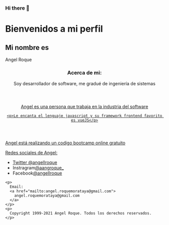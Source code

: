 ### Hi there 👋
<!DOCTYPE html>
<html lang="en">

<head>
  <meta charset="UTF-8">
  <meta name="viewport" content="width=device-width, initial-scale=1.0">
  <meta http-equiv="X-UA-Compatible" content="ie=edge">
  <title>Document</title>
 
</head>

<body>
  <main>
    <h1>Bienvenidos a mi perfil</h1>
    <h2>Mi nombre es</h2>
    <p> Angel Roque</p>
  </main>
  <header>
    <h3>Acerca de mi:</h3>
    <p>Soy desarrollador de software, me gradué de ingeniería de sistemas </p>
  </header>
	<a href="https://www.facebook.com/angel.roque.3304" target="_blank">
      
  <header>
    <p>Angel es una persona que trabaja en la industria del software</p>

    <p>Le encanta el lenguaje javascript y su framework frontend favorito es vueJS</p>
  </header>
  <p> Angel está realizando un codigo bootcamp online gratuito</p>

  <footer>
    Redes sociales de Angel:
    <ul>
      <li>Twitter
        <a href="https://twitter.com/angellroque">
          @angellroque
        </a>
      </li>
      <li>Instragram<a href="https://instagram.com/aangroque_">@aangroque_</a></li>
      <li>Facebook<a href="https://www.facebook.com/angel.roque.3304">@angellroque</a></li>
    </ul>

    <p>
      Email:
      <a href="mailto:angel.roquemorataya@gmail.com">
        angel.roquemorataya@gmail.com
      </a>
    </p>
    <p>
      Copyright 1999-2021 Angel Roque. Todos los derechos reservados.
    </p>
  </footer>
</body>

</html>
